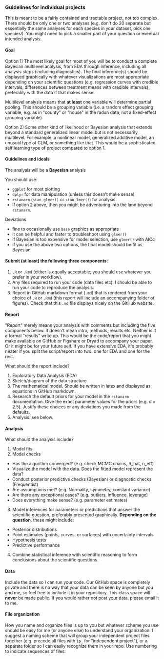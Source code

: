 ### Guidelines for individual projects
This is meant to be a fairly contained and tractable project, not too complex. There should be only one or two analyses (e.g. don't do 20 separate but essentially the same analyses for each species in your dataset, pick one species!). You might need to pick a smaller part of your question or eventual intended analysis.



#### Goal
Option 1) The most likely goal for most of you will be to conduct a complete Bayesian multilevel analysis, from EDA through inference, including all analysis steps (including diagnostics). The final inference(s) should be displayed graphically with whatever visualizations are most appropriate depending on your scientific questions (e.g. regression curves with credible intervals; differences between treatment means with credible intervals), preferably with the data if that makes sense.

Multilevel analysis means that **at least** one variable will determine partial pooling. This should be a grouping variable (i.e. a random effect grouping variable, e.g. as in "county" or "house" in the radon data, not a fixed-effect grouping variable).

Option 2) Some other kind of likelihood or Bayesian analysis that extends beyond a standard generalized linear model but is not necessarily multilevel. For example, a nonlinear model, generalized additive model, an unusual type of GLM, or something like that. This would be a sophisticated, self learning type of project compared to option 1.



#### Guidelines and ideals
The analysis will be a **Bayesian** analysis

You should use:
* `ggplot` for most plotting
* `dplyr` for data manipulation (unless this doesn't make sense)
* `rstanarm` (`stan_glmer()` or `stan_lmer()`) for analysis
* if option 2 above, then you might be adventuring into the land beyond `rstanarm`.

Deviations
* fine to occasionally use `base` graphics as appropriate
* it can be helpful and faster to troubleshoot using `glmer()`
* if Bayesian is too expensive for model selection, use `glmer()` with AICc
* if you use the above two options, the final model should be fit as Bayesian



#### Submit (at least) the following three components:
1. `.R` or `.Rmd` (either is equally acceptable; you should use whatever you prefer in your workflow).
2. Any files required to run your code (data files etc). I should be able to run your code to reproduce the analysis.
3. Report in GitHub markdown format (`.md`) that is rendered from your choice of `.R` or `.Rmd` (this report will include an accompanying folder of figures). Check that this `.md` file displays nicely on the GitHub website.



#### Report
"Report" merely means your analysis with comments but including the five components below. It doesn't mean intro, methods, results etc. Neither is it a formal "results" write up. This would be the code/report that you might make available on GitHub or Figshare or Dryad to accompany your paper. Or it might be for your future self. If you have extensive EDA, it's probably neater if you split the script/report into two: one for EDA and one for the rest.

What should the report include?
1. Exploratory Data Analysis (EDA)
2. Sketch/diagram of the data structure
3. The mathematical model. Should be written in latex and displayed as equations in GitHub markdown. 
4. Research the default priors for your model in the `rstanarm` documentation. Give the exact parameter values for the priors (e.g. $\sigma$ = 2.5). Justify these choices or any deviations you made from the defaults.
5. Analysis: see below.




#### Analysis
What should the analysis include?

1. Model fits
2. Model checks
  * Has the algorithm converged? (e.g. check MCMC chains, R_hat, n_eff)
  * Visualize the model with the data. Does the fitted model represent the data?
  * Conduct posterior predictive checks (Bayesian) or diagnostic checks (Frequentist)
  * Are assumptions met? (e.g. Normality, symmetry, constant variance)
  * Are there any exceptional cases? (e.g. outliers, influence, leverage)
  * Does everything make sense? (e.g. parameter estimates)
3. Model inferences for parameters or predictions that answer the scientific question, preferably presented graphically. **Depending on the question**, these might include:
  * Posterior distributions
  * Point estimates (points, curves, or surfaces) with uncertainty intervals
  * Hypothesis tests
  * Predictive performance
4. Combine statistical inference with scientific reasoning to form conclusions about the scientific questions.



#### Data
Include the data so I can run your code. Our GitHub space is completely private and there is no way that your data can be seen by anyone but you and me, so feel free to include it in your repository. This class space will **never** be made public. If you would rather not post your data, please email it to me.



#### File organization
How you name and organize files is up to you but whatever scheme you use should be easy for me (or anyone else) to understand your organization. I suggest a naming scheme that will group your independent project files together (e.g. precede all files with `ip_` for "independent project"), or a separate folder so I can easily recognize them in your repo. Use numbering to indicate sequences of files.
